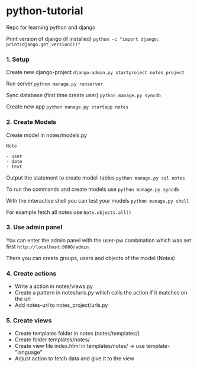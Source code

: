python-tutorial
===============

Repo for learning python and django

Print version of django (if installed)
``` python -c "import django; print(django.get_version())" ```

### 1. Setup

Create new django-project
``` django-admin.py startproject notes_project ```

Run server
``` python manage.py runserver ```

Sync database (first time create user)
``` python manage.py syncdb ```

Create new app
``` python manage.py startapp notes ```

### 2. Create Models

Create model in  notes/models.py

```
Note

- user
- date
- text
```

Output the statement to create model-tables
``` python manage.py sql notes ```

To run the commands and create models use
``` python manage.py syncdb ```

With the interactive shell you can test your models
``` python manage.py shell ```

For example fetch all notes use
``` Note.objects.all() ```


### 3. Use admin panel

You can enter the admin panel with the user-pw combination which was set first
``` http://localhost:8000/admin ```

There you can create groups, users and objects of the model (Notes)

### 4. Create actions

- Write a action in notes/views.py
- Create a pattern in notes/urls.py which calls the action if it matches on the url
- Add notes-url to notes_project/urls.py

### 5. Create views

- Create templates folder in notes (notes/templates/)
- Create folder templates/notes/
- Create view file index.html in templates/notes/ -> use template-"language"
- Adjust action to fetch data and give it to the view
